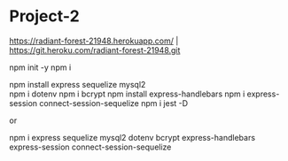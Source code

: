 # Project-2

https://radiant-forest-21948.herokuapp.com/ | https://git.heroku.com/radiant-forest-21948.git

npm init -y
npm i

npm install express sequelize mysql2    
npm i dotenv
npm i bcrypt
npm install express-handlebars
npm i express-session connect-session-sequelize
npm i jest -D

or

npm i express sequelize mysql2 dotenv bcrypt express-handlebars express-session connect-session-sequelize
